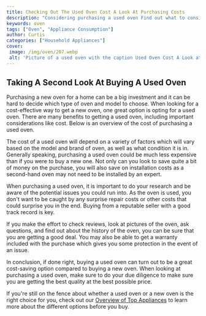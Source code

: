 ```yaml
---
title: Checking Out The Used Oven Cost A Look At Purchasing Costs
description: "Considering purchasing a used oven Find out what to consider and what it might cost to get an oven pre-owned Learn more in this article exploring the cost of purchasing a used oven"
keywords: oven
tags: ["Oven", "Appliance Consumption"]
author: Curtis
categories: ["Household Appliances"]
cover: 
 image: /img/oven/207.webp
 alt: 'Picture of a used oven with the caption Used Oven Cost A Look at the costs of purchasing used ovens'
---
```

## Taking A Second Look At Buying A Used Oven

Purchasing a new oven for a home can be a big investment and it can be hard to decide which type of oven and model to choose. When looking for a cost-effective way to get a new oven, one great option is opting for a used oven. There are many benefits to getting a used oven, including important considerations like cost. Below is an overview of the cost of purchasing a used oven.

The cost of a used oven will depend on a variety of factors which will vary based on the model and brand of oven, as well as what condition it is in. Generally speaking, purchasing a used oven could be much less expensive than if you were to buy a new one. Not only can you look to save quite a bit of money on the purchase, you will also save on installation costs as a second-hand oven may not need to be installed by an expert.

When purchasing a used oven, it is important to do your research and be aware of the potential issues you could run into. As the oven is used, you don't want to be caught by any surprise repair costs or other costs that could surprise you in the end. Buying from a reputable seller with a good track record is key.

If you make the effort to check reviews, look at pictures of the oven, ask questions, and find out about the history of the oven, you can be sure that you are getting a good deal. You may also be able to get a warranty included with the purchase which gives you some protection in the event of an issue.

In conclusion, if done right, buying a used oven can turn out to be a great cost-saving option compared to buying a new oven. When looking at purchasing a used oven, make sure to do your due diligence to make sure you are getting the best quality at the best possible price. 

If you're still on the fence about whether a used oven or a new oven is the right choice for you, check out our [Overview of Top Appliances](./pages/appliance-overview) to learn more about the different options before you buy.
